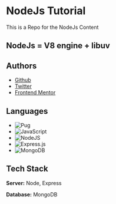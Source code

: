 # NodeJs Tutorial

This is a Repo for the NodeJs Content

## NodeJs = V8 engine + libuv

## Authors

- [Github](https://github.com/vipul-vaishnav)
- [Twitter](https://twitter.com/__stfuvipul)
- [Frontend Mentor](https://frontendmentor.io/vipul-vaishnav)

## Languages

- ![Pug](https://img.shields.io/badge/Pug-FFF?style=for-the-badge&logo=pug&logoColor=A86454)
- ![JavaScript](https://img.shields.io/badge/javascript-%23323330.svg?style=for-the-badge&logo=javascript&logoColor=%23F7DF1E)
- ![NodeJS](https://img.shields.io/badge/node.js-6DA55F?style=for-the-badge&logo=node.js&logoColor=white)
- ![Express.js](https://img.shields.io/badge/express.js-%23404d59.svg?style=for-the-badge&logo=express&logoColor=%2361DAFB)
- ![MongoDB](https://img.shields.io/badge/MongoDB-%234ea94b.svg?style=for-the-badge&logo=mongodb&logoColor=white)

## Tech Stack

**Server:** Node, Express

**Database:** MongoDB
